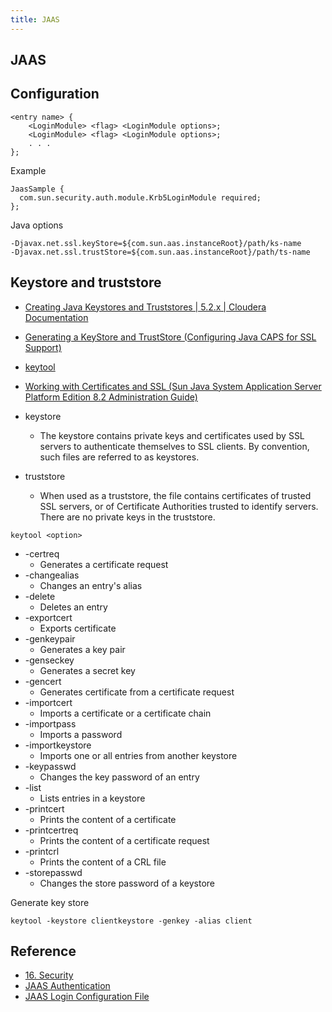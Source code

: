 ```yaml
---
title: JAAS
---
```


## JAAS


## Configuration

```
<entry name> { 
    <LoginModule> <flag> <LoginModule options>;
    <LoginModule> <flag> <LoginModule options>;
    . . .
};
```

Example

```
JaasSample {
  com.sun.security.auth.module.Krb5LoginModule required;
};
```


Java options

```
-Djavax.net.ssl.keyStore=${com.sun.aas.instanceRoot}/path/ks-name
-Djavax.net.ssl.trustStore=${com.sun.aas.instanceRoot}/path/ts-name
```


## Keystore and truststore
- [Creating Java Keystores and Truststores \| 5\.2\.x \| Cloudera Documentation](https://www.cloudera.com/documentation/enterprise/5-2-x/topics/cm_sg_create_key_trust.html)
- [Generating a KeyStore and TrustStore \(Configuring Java CAPS for SSL Support\)](https://docs.oracle.com/cd/E19509-01/820-3503/6nf1il6er/index.html)
- [keytool](https://docs.oracle.com/javase/8/docs/technotes/tools/unix/keytool.html)
- [Working with Certificates and SSL \(Sun Java System Application Server Platform Edition 8\.2 Administration Guide\)](https://docs.oracle.com/cd/E19830-01/819-4712/ablqw/index.html)



- keystore
    - The keystore contains private keys and certificates used by SSL servers to authenticate themselves to SSL clients. By convention, such files are referred to as keystores.
- truststore
    - When used as a truststore, the file contains certificates of trusted SSL servers, or of Certificate Authorities trusted to identify servers. There are no private keys in the truststore.

```
keytool <option>
```

* -certreq
    * Generates a certificate request
* -changealias
    * Changes an entry's alias
* -delete
    * Deletes an entry
* -exportcert
    * Exports certificate
* -genkeypair
    * Generates a key pair
* -genseckey
    * Generates a secret key
* -gencert
    * Generates certificate from a certificate request
* -importcert
    * Imports a certificate or a certificate chain
* -importpass
    * Imports a password
* -importkeystore
    * Imports one or all entries from another keystore
* -keypasswd
    * Changes the key password of an entry
* -list
    * Lists entries in a keystore
* -printcert
    * Prints the content of a certificate
* -printcertreq
    * Prints the content of a certificate request
* -printcrl
    * Prints the content of a CRL file
* -storepasswd
    * Changes the store password of a keystore

Generate key store

```
keytool -keystore clientkeystore -genkey -alias client
```

## Reference
- [16\. Security](https://docs.spring.io/spring-cloud-dataflow/docs/1.1.0.M1/reference/html/getting-started-security.html)
- [JAAS Authentication](https://docs.oracle.com/javase/7/docs/technotes/guides/security/jgss/tutorials/AcnOnly.html)
- [JAAS Login Configuration File](https://docs.oracle.com/javase/7/docs/technotes/guides/security/jgss/tutorials/LoginConfigFile.html)
